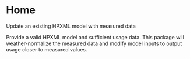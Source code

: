 # Home

Update an existing HPXML model with measured data

Provide a valid HPXML model and sufficient usage data. This package will weather-normalize the measured data and modify model inputs to output usage closer to measured values.
